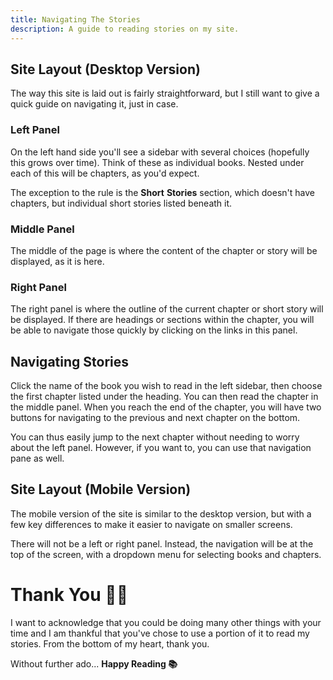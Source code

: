 ```yaml
---
title: Navigating The Stories
description: A guide to reading stories on my site.
---
```


## Site Layout (Desktop Version)

The way this site is laid out is fairly straightforward, but I still want to give a quick guide on navigating it, just in case.

### Left Panel

On the left hand side you'll see a sidebar with several choices (hopefully this grows over time). Think of these as individual books. Nested under each of this will be chapters, as you'd expect.

The exception to the rule is the **Short** **Stories** section, which doesn't have chapters, but individual short stories listed beneath it.

### Middle Panel

The middle of the page is where the content of the chapter or story will be displayed, as it is here.

### Right Panel

The right panel is where the outline of the current chapter or short story will be displayed. If there are headings or sections within the chapter, you will be able to navigate those quickly by clicking on the links in this panel.

## Navigating Stories

Click the name of the book you wish to read in the left sidebar, then choose the first chapter listed under the heading. You can then read the chapter in the middle panel. When you reach the end of the chapter, you will have two buttons for navigating to the previous and next chapter on the bottom.

You can thus easily jump to the next chapter without needing to worry about the left panel. However, if you want to, you can use that navigation pane as well.

## Site Layout (Mobile Version)

The mobile version of the site is similar to the desktop version, but with a few key differences to make it easier to navigate on smaller screens.

There will not be a left or right panel. Instead, the navigation will be at the top of the screen, with a dropdown menu for selecting books and chapters.

# Thank You 🙏🏼

I want to acknowledge that you could be doing many other things with your time and I am thankful that you've chose to use a portion of it to read my stories. From the bottom of my heart, thank you.

Without further ado... **Happy Reading 📚**
